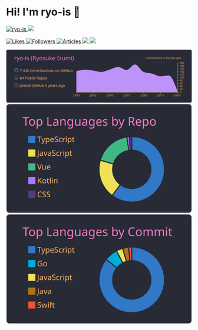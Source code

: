 # Hi! I'm ryo-is 👋

<!--
**ryo-is/ryo-is** is a ✨ _special_ ✨ repository because its `README.md` (this file) appears on your GitHub profile.

Here are some ideas to get you started:

- 🔭 I’m currently working on ...
- 🌱 I’m currently learning ...
- 👯 I’m looking to collaborate on ...
- 🤔 I’m looking for help with ...
- 💬 Ask me about ...
- 📫 How to reach me: ...
- 😄 Pronouns: ...
- ⚡ Fun fact: ...
-->

<p align="left">
  <a href="https://github.com/ryo-is/ryo-is/">
    <img src="https://komarev.com/ghpvc/?username=ryo-is" alt="ryo-is" />
  </a>
  <a href="https://github.com/ryo-is">
    <img height="20" src="https://img.shields.io/github/followers/ryo-is?label=follow&logo=github&style=flat" />
  </a>
</p>


<p align="left">
  <a href="https://zenn.dev/is_ryo">
    <img height="20" src="https://badgen.org/img/zenn/is_ryo/likes?style=plastic" alt="Likes" />
  </a>
  <a href="https://zenn.dev/is_ryo">
    <img height="20" src="https://badgen.org/img/zenn/is_ryo/followers?style=plastic" alt="Followers" />
  </a>
  <a href="https://zenn.dev/is_ryo">
    <img height="20" src="https://badgen.org/img/zenn/is_ryo/articles?style=plastic" alt="Articles" />
  </a>
  <a href="http://qiita.com/is_ryo">
    <img height="20" src="https://qiita-badge.apiapi.app/s/is_ryo/contributions.svg" />
  </a>
  <a href="http://qiita.com/is_ryo">
    <img height="20" src="https://qiita-badge.apiapi.app/s/is_ryo/posts.svg" />
  </a>
</p>

[![](https://raw.githubusercontent.com/ryo-is/ryo-is/main/profile-summary-card-output/dracula/0-profile-details.svg)](https://github.com/vn7n24fzkq/github-profile-summary-cards)
[![](https://raw.githubusercontent.com/ryo-is/ryo-is/main/profile-summary-card-output/dracula/1-repos-per-language.svg)](https://github.com/vn7n24fzkq/github-profile-summary-cards)
[![](https://raw.githubusercontent.com/ryo-is/ryo-is/main/profile-summary-card-output/dracula/2-most-commit-language.svg)](https://github.com/vn7n24fzkq/github-profile-summary-cards)
